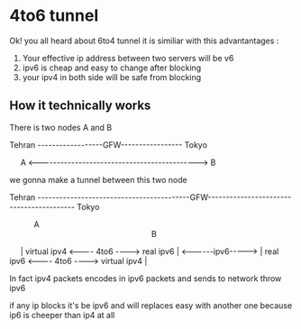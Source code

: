 # 4to6 tunnel
Ok! you all heard about 6to4 tunnel it is similiar with this advantantages :

1. Your effective ip address between two servers will be v6
2. ipv6 is cheap and easy to change after blocking
3. your ipv4 in both side will be safe from blocking

## How it technically works

There is two nodes A and B


 Tehran ------------------GFW----------------- Tokyo 

&nbsp; &nbsp; &nbsp;A <--------------------------------------------> B


we gonna make a tunnel between this two node

 Tehran ------------------------------------------GFW----------------------------------------- Tokyo 
 

&nbsp;&nbsp;&nbsp;&nbsp; &nbsp; &nbsp;&nbsp;&nbsp; A &nbsp;&nbsp;&nbsp;&nbsp; &nbsp; &nbsp;&nbsp;&nbsp;&nbsp;&nbsp;&nbsp;&nbsp; &nbsp; &nbsp;&nbsp;&nbsp;&nbsp;&nbsp;&nbsp;&nbsp; &nbsp; &nbsp;&nbsp;&nbsp;&nbsp;&nbsp;&nbsp;&nbsp; &nbsp; &nbsp;&nbsp;&nbsp;&nbsp;&nbsp;&nbsp;&nbsp; &nbsp; &nbsp;&nbsp;&nbsp;&nbsp;&nbsp;&nbsp;&nbsp; &nbsp; &nbsp;&nbsp;&nbsp;&nbsp;&nbsp;&nbsp;&nbsp; &nbsp; &nbsp;&nbsp;&nbsp;&nbsp;&nbsp;&nbsp;&nbsp; &nbsp; &nbsp;&nbsp;&nbsp;&nbsp;&nbsp;&nbsp;&nbsp; &nbsp; &nbsp;&nbsp;&nbsp;&nbsp;&nbsp;&nbsp;&nbsp; &nbsp; &nbsp;&nbsp;&nbsp;&nbsp;&nbsp;&nbsp;&nbsp; &nbsp; &nbsp;&nbsp;&nbsp;&nbsp;&nbsp;&nbsp;&nbsp; &nbsp; &nbsp;&nbsp;&nbsp;&nbsp;&nbsp;&nbsp;&nbsp; &nbsp; &nbsp;&nbsp;&nbsp;&nbsp;&nbsp;&nbsp;&nbsp;&nbsp;&nbsp; &nbsp; &nbsp;&nbsp;&nbsp;&nbsp;&nbsp;&nbsp;&nbsp; &nbsp; &nbsp;&nbsp;&nbsp;&nbsp;&nbsp; &nbsp; &nbsp;&nbsp;&nbsp;&nbsp;&nbsp;&nbsp;&nbsp; &nbsp; &nbsp;&nbsp;&nbsp; B

&nbsp; &nbsp; &nbsp;| virtual ipv4 <---- 4to6 ----> real ipv6 | <------ipv6-----> | real ipv6 <---- 4to6 ----> virtual ipv4 |

In fact ipv4 packets encodes in ipv6 packets and sends to network throw ipv6

if any ip blocks it's be ipv6 and will replaces easy with another one because ip6 is cheeper than ip4 at all
